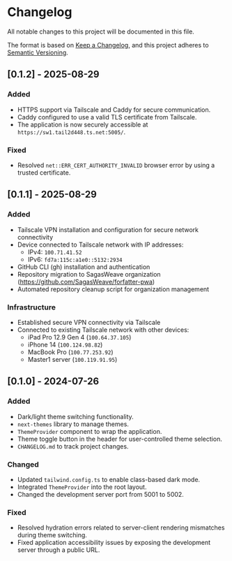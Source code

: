 # Changelog

All notable changes to this project will be documented in this file.

The format is based on [Keep a Changelog](https://keepachangelog.com/en/1.0.0/),
and this project adheres to [Semantic Versioning](https://semver.org/spec/v2.0.0.html).

## [0.1.2] - 2025-08-29

### Added
- HTTPS support via Tailscale and Caddy for secure communication.
- Caddy configured to use a valid TLS certificate from Tailscale.
- The application is now securely accessible at `https://sw1.tail2d448.ts.net:5005/`.

### Fixed
- Resolved `net::ERR_CERT_AUTHORITY_INVALID` browser error by using a trusted certificate.

## [0.1.1] - 2025-08-29

### Added
- Tailscale VPN installation and configuration for secure network connectivity
- Device connected to Tailscale network with IP addresses:
  - IPv4: `100.71.41.52`
  - IPv6: `fd7a:115c:a1e0::5132:2934`
- GitHub CLI (gh) installation and authentication
- Repository migration to SagasWeave organization (https://github.com/SagasWeave/forfatter-pwa)
- Automated repository cleanup script for organization management

### Infrastructure
- Established secure VPN connectivity via Tailscale
- Connected to existing Tailscale network with other devices:
  - iPad Pro 12.9 Gen 4 (`100.64.37.105`)
  - iPhone 14 (`100.124.98.82`)
  - MacBook Pro (`100.77.253.92`)
  - Master1 server (`100.119.91.95`)

## [0.1.0] - 2024-07-26

### Added
- Dark/light theme switching functionality.
- `next-themes` library to manage themes.
- `ThemeProvider` component to wrap the application.
- Theme toggle button in the header for user-controlled theme selection.
- `CHANGELOG.md` to track project changes.

### Changed
- Updated `tailwind.config.ts` to enable class-based dark mode.
- Integrated `ThemeProvider` into the root layout.
- Changed the development server port from 5001 to 5002.

### Fixed
- Resolved hydration errors related to server-client rendering mismatches during theme switching.
- Fixed application accessibility issues by exposing the development server through a public URL.